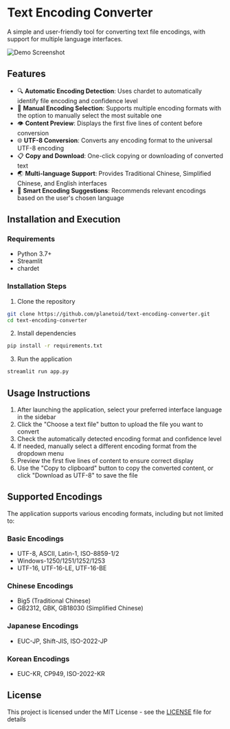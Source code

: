 # Text Encoding Converter

A simple and user-friendly tool for converting text file encodings, with support for multiple language interfaces.

![Demo Screenshot](https://via.placeholder.com/800x450.png?text=Text+Encoding+Converter+Demo)

## Features

- 🔍 **Automatic Encoding Detection**: Uses chardet to automatically identify file encoding and confidence level
- 🔄 **Manual Encoding Selection**: Supports multiple encoding formats with the option to manually select the most suitable one
- 👁️ **Content Preview**: Displays the first five lines of content before conversion
- 🌐 **UTF-8 Conversion**: Converts any encoding format to the universal UTF-8 encoding
- 📋 **Copy and Download**: One-click copying or downloading of converted text
- 🌏 **Multi-language Support**: Provides Traditional Chinese, Simplified Chinese, and English interfaces
- 🧠 **Smart Encoding Suggestions**: Recommends relevant encodings based on the user's chosen language

## Installation and Execution

### Requirements

- Python 3.7+
- Streamlit
- chardet

### Installation Steps

1. Clone the repository

```bash
git clone https://github.com/planetoid/text-encoding-converter.git
cd text-encoding-converter
```

2. Install dependencies

```bash
pip install -r requirements.txt
```

3. Run the application

```bash
streamlit run app.py
```

## Usage Instructions

1. After launching the application, select your preferred interface language in the sidebar
2. Click the "Choose a text file" button to upload the file you want to convert
3. Check the automatically detected encoding format and confidence level
4. If needed, manually select a different encoding format from the dropdown menu
5. Preview the first five lines of content to ensure correct display
6. Use the "Copy to clipboard" button to copy the converted content, or click "Download as UTF-8" to save the file

## Supported Encodings

The application supports various encoding formats, including but not limited to:

### Basic Encodings
- UTF-8, ASCII, Latin-1, ISO-8859-1/2
- Windows-1250/1251/1252/1253
- UTF-16, UTF-16-LE, UTF-16-BE

### Chinese Encodings
- Big5 (Traditional Chinese)
- GB2312, GBK, GB18030 (Simplified Chinese)

### Japanese Encodings
- EUC-JP, Shift-JIS, ISO-2022-JP

### Korean Encodings
- EUC-KR, CP949, ISO-2022-KR

## License

This project is licensed under the MIT License - see the [LICENSE](LICENSE) file for details
